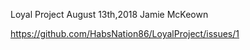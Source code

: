 Loyal Project
August 13th,2018
Jamie McKeown

https://github.com/HabsNation86/LoyalProject/issues/1


